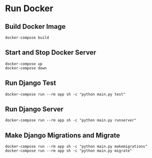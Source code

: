 # Run Docker

## Build Docker Image

```
docker-compose build
```

## Start and Stop Docker Server

```
docker-compose up
docker-compose down
```

## Run Django Test

```
docker-compose run --rm app sh -c "python main.py test"
```

## Run Django Server

```
docker-compose run --rm app sh -c "python main.py runserver"
```

## Make Django Migrations and Migrate

```
docker-compose run --rm app sh -c "python main.py makemigrations"
docker-compose run --rm app sh -c "python main.py migrate"
```